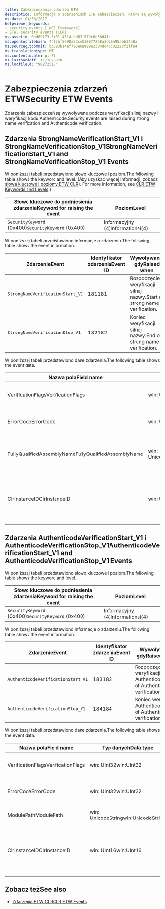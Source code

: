 ```yaml
---
title: Zabezpieczenia zdarzeń ETW
description: Informacje o zdarzeniach ETW zabezpieczeń, które są wywoływane podczas weryfikacji silnej nazwy i weryfikacji kodu Authenticode w programie .NET.
ms.date: 03/30/2017
helpviewer_keywords:
- security events [.NET Framework]
- ETW, security events (CLR)
ms.assetid: 0ed69f73-5c01-4514-bd63-979c6e38d41d
ms.openlocfilehash: 4402bf5690a53ce518077268a3e20a95aeb14e8a
ms.sourcegitcommit: bc293b14af795e0e999e3304dd40c0222cf2ffe4
ms.translationtype: MT
ms.contentlocale: pl-PL
ms.lasthandoff: 11/26/2020
ms.locfileid: "96272517"
---
```

# <a name="security-etw-events"></a><span data-ttu-id="43502-103">Zabezpieczenia zdarzeń ETW</span><span class="sxs-lookup"><span data-stu-id="43502-103">Security ETW Events</span></span>

<span data-ttu-id="43502-104">Zdarzenia zabezpieczeń są wywoływane podczas weryfikacji silnej nazwy i weryfikacji kodu Authenticode.</span><span class="sxs-lookup"><span data-stu-id="43502-104">Security events are raised during strong name verification and Authenticode verification.</span></span>  

## <a name="strongnameverificationstart_v1-and-strongnameverificationstop_v1-events"></a><span data-ttu-id="43502-105">Zdarzenia StrongNameVerificationStart_V1 i StrongNameVerificationStop_V1</span><span class="sxs-lookup"><span data-stu-id="43502-105">StrongNameVerificationStart_V1 and StrongNameVerificationStop_V1 Events</span></span>  

 <span data-ttu-id="43502-106">W poniższej tabeli przedstawiono słowo kluczowe i poziom.</span><span class="sxs-lookup"><span data-stu-id="43502-106">The following table shows the keyword and level.</span></span> <span data-ttu-id="43502-107">(Aby uzyskać więcej informacji, zobacz [słowa kluczowe i poziomy ETW CLR](clr-etw-keywords-and-levels.md)).</span><span class="sxs-lookup"><span data-stu-id="43502-107">(For more information, see [CLR ETW Keywords and Levels](clr-etw-keywords-and-levels.md).)</span></span>  
  
|<span data-ttu-id="43502-108">Słowo kluczowe do podniesienia zdarzenia</span><span class="sxs-lookup"><span data-stu-id="43502-108">Keyword for raising the event</span></span>|<span data-ttu-id="43502-109">Poziom</span><span class="sxs-lookup"><span data-stu-id="43502-109">Level</span></span>|  
|-----------------------------------|-----------|  
|<span data-ttu-id="43502-110">`SecurityKeyword` (0x400)</span><span class="sxs-lookup"><span data-stu-id="43502-110">`SecurityKeyword` (0x400)</span></span>|<span data-ttu-id="43502-111">Informacyjny (4)</span><span class="sxs-lookup"><span data-stu-id="43502-111">Informational(4)</span></span>|  
  
 <span data-ttu-id="43502-112">W poniższej tabeli przedstawiono informacje o zdarzeniu.</span><span class="sxs-lookup"><span data-stu-id="43502-112">The following table shows the event information.</span></span>  
  
|<span data-ttu-id="43502-113">Zdarzenie</span><span class="sxs-lookup"><span data-stu-id="43502-113">Event</span></span>|<span data-ttu-id="43502-114">Identyfikator zdarzenia</span><span class="sxs-lookup"><span data-stu-id="43502-114">Event ID</span></span>|<span data-ttu-id="43502-115">Wywoływane, gdy</span><span class="sxs-lookup"><span data-stu-id="43502-115">Raised when</span></span>|  
|-----------|--------------|-----------------|  
|`StrongNameVerificationStart_V1`|<span data-ttu-id="43502-116">181</span><span class="sxs-lookup"><span data-stu-id="43502-116">181</span></span>|<span data-ttu-id="43502-117">Rozpoczęcie weryfikacji silnej nazwy.</span><span class="sxs-lookup"><span data-stu-id="43502-117">Start of strong name verification.</span></span>|  
|`StrongNameVerificationStop_V1`|<span data-ttu-id="43502-118">182</span><span class="sxs-lookup"><span data-stu-id="43502-118">182</span></span>|<span data-ttu-id="43502-119">Koniec weryfikacji silnej nazwy.</span><span class="sxs-lookup"><span data-stu-id="43502-119">End of strong name verification.</span></span>|  
  
 <span data-ttu-id="43502-120">W poniższej tabeli przedstawiono dane zdarzenia.</span><span class="sxs-lookup"><span data-stu-id="43502-120">The following table shows the event data.</span></span>  
  
|<span data-ttu-id="43502-121">Nazwa pola</span><span class="sxs-lookup"><span data-stu-id="43502-121">Field name</span></span>|<span data-ttu-id="43502-122">Typ danych</span><span class="sxs-lookup"><span data-stu-id="43502-122">Data type</span></span>|<span data-ttu-id="43502-123">Opis</span><span class="sxs-lookup"><span data-stu-id="43502-123">Description</span></span>|  
|----------------|---------------|-----------------|  
|<span data-ttu-id="43502-124">VerificationFlags</span><span class="sxs-lookup"><span data-stu-id="43502-124">VerificationFlags</span></span>|<span data-ttu-id="43502-125">win: UInt32</span><span class="sxs-lookup"><span data-stu-id="43502-125">win:UInt32</span></span>|<span data-ttu-id="43502-126">Flagi weryfikacji.</span><span class="sxs-lookup"><span data-stu-id="43502-126">The verification flags.</span></span>|  
|<span data-ttu-id="43502-127">ErrorCode</span><span class="sxs-lookup"><span data-stu-id="43502-127">ErrorCode</span></span>|<span data-ttu-id="43502-128">win: UInt32</span><span class="sxs-lookup"><span data-stu-id="43502-128">win:UInt32</span></span>|<span data-ttu-id="43502-129">Kod błędu HResult.</span><span class="sxs-lookup"><span data-stu-id="43502-129">The HResult error code.</span></span>|  
|<span data-ttu-id="43502-130">FullyQualifiedAssemblyName</span><span class="sxs-lookup"><span data-stu-id="43502-130">FullyQualifiedAssemblyName</span></span>|<span data-ttu-id="43502-131">win: UnicodeString</span><span class="sxs-lookup"><span data-stu-id="43502-131">win:UnicodeString</span></span>|<span data-ttu-id="43502-132">W pełni kwalifikowana nazwa zestawu.</span><span class="sxs-lookup"><span data-stu-id="43502-132">The fully qualified assembly name.</span></span>|  
|<span data-ttu-id="43502-133">ClrInstanceID</span><span class="sxs-lookup"><span data-stu-id="43502-133">ClrInstanceID</span></span>|<span data-ttu-id="43502-134">win: UInt16</span><span class="sxs-lookup"><span data-stu-id="43502-134">win:UInt16</span></span>|<span data-ttu-id="43502-135">Unikatowy identyfikator wystąpienia CLR lub CoreCLR.</span><span class="sxs-lookup"><span data-stu-id="43502-135">Unique ID for the instance of CLR or CoreCLR.</span></span>|  

## <a name="authenticodeverificationstart_v1-and-authenticodeverificationstop_v1-events"></a><span data-ttu-id="43502-136">Zdarzenia AuthenticodeVerificationStart_V1 i AuthenticodeVerificationStop_V1</span><span class="sxs-lookup"><span data-stu-id="43502-136">AuthenticodeVerificationStart_V1 and AuthenticodeVerificationStop_V1 Events</span></span>  

 <span data-ttu-id="43502-137">W poniższej tabeli przedstawiono słowo kluczowe i poziom.</span><span class="sxs-lookup"><span data-stu-id="43502-137">The following table shows the keyword and level.</span></span>  
  
|<span data-ttu-id="43502-138">Słowo kluczowe do podniesienia zdarzenia</span><span class="sxs-lookup"><span data-stu-id="43502-138">Keyword for raising the event</span></span>|<span data-ttu-id="43502-139">Poziom</span><span class="sxs-lookup"><span data-stu-id="43502-139">Level</span></span>|  
|-----------------------------------|-----------|  
|<span data-ttu-id="43502-140">`SecurityKeyword` (0x400)</span><span class="sxs-lookup"><span data-stu-id="43502-140">`SecurityKeyword` (0x400)</span></span>|<span data-ttu-id="43502-141">Informacyjny (4)</span><span class="sxs-lookup"><span data-stu-id="43502-141">Informational(4)</span></span>|  
  
 <span data-ttu-id="43502-142">W poniższej tabeli przedstawiono informacje o zdarzeniu.</span><span class="sxs-lookup"><span data-stu-id="43502-142">The following table shows the event information.</span></span>  
  
|<span data-ttu-id="43502-143">Zdarzenie</span><span class="sxs-lookup"><span data-stu-id="43502-143">Event</span></span>|<span data-ttu-id="43502-144">Identyfikator zdarzenia</span><span class="sxs-lookup"><span data-stu-id="43502-144">Event ID</span></span>|<span data-ttu-id="43502-145">Wywoływane, gdy</span><span class="sxs-lookup"><span data-stu-id="43502-145">Raised when</span></span>|  
|-----------|--------------|-----------------|  
|`AuthenticodeVerificationStart_V1`|<span data-ttu-id="43502-146">183</span><span class="sxs-lookup"><span data-stu-id="43502-146">183</span></span>|<span data-ttu-id="43502-147">Rozpoczęcie weryfikacji Authenticode.</span><span class="sxs-lookup"><span data-stu-id="43502-147">Start of Authenticode verification.</span></span>|  
|`AuthenticodeVerificationStop_V1`|<span data-ttu-id="43502-148">184</span><span class="sxs-lookup"><span data-stu-id="43502-148">184</span></span>|<span data-ttu-id="43502-149">Koniec weryfikacji Authenticode.</span><span class="sxs-lookup"><span data-stu-id="43502-149">End of Authenticode verification.</span></span>|  
  
 <span data-ttu-id="43502-150">W poniższej tabeli przedstawiono dane zdarzenia.</span><span class="sxs-lookup"><span data-stu-id="43502-150">The following table shows the event data.</span></span>  
  
|<span data-ttu-id="43502-151">Nazwa pola</span><span class="sxs-lookup"><span data-stu-id="43502-151">Field name</span></span>|<span data-ttu-id="43502-152">Typ danych</span><span class="sxs-lookup"><span data-stu-id="43502-152">Data type</span></span>|<span data-ttu-id="43502-153">Opis</span><span class="sxs-lookup"><span data-stu-id="43502-153">Description</span></span>|  
|----------------|---------------|-----------------|  
|<span data-ttu-id="43502-154">VerificationFlags</span><span class="sxs-lookup"><span data-stu-id="43502-154">VerificationFlags</span></span>|<span data-ttu-id="43502-155">win: UInt32</span><span class="sxs-lookup"><span data-stu-id="43502-155">win:UInt32</span></span>|<span data-ttu-id="43502-156">Flagi weryfikacji.</span><span class="sxs-lookup"><span data-stu-id="43502-156">The verification flags.</span></span>|  
|<span data-ttu-id="43502-157">ErrorCode</span><span class="sxs-lookup"><span data-stu-id="43502-157">ErrorCode</span></span>|<span data-ttu-id="43502-158">win: UInt32</span><span class="sxs-lookup"><span data-stu-id="43502-158">win:UInt32</span></span>|<span data-ttu-id="43502-159">Kod błędu HResult.</span><span class="sxs-lookup"><span data-stu-id="43502-159">The HResult error code.</span></span>|  
|<span data-ttu-id="43502-160">ModulePath</span><span class="sxs-lookup"><span data-stu-id="43502-160">ModulePath</span></span>|<span data-ttu-id="43502-161">win: UnicodeString</span><span class="sxs-lookup"><span data-stu-id="43502-161">win:UnicodeString</span></span>|<span data-ttu-id="43502-162">Ścieżka modułu.</span><span class="sxs-lookup"><span data-stu-id="43502-162">The module path.</span></span>|  
|<span data-ttu-id="43502-163">ClrInstanceID</span><span class="sxs-lookup"><span data-stu-id="43502-163">ClrInstanceID</span></span>|<span data-ttu-id="43502-164">win: UInt16</span><span class="sxs-lookup"><span data-stu-id="43502-164">win:UInt16</span></span>|<span data-ttu-id="43502-165">Unikatowy identyfikator wystąpienia CLR lub CoreCLR.</span><span class="sxs-lookup"><span data-stu-id="43502-165">Unique ID for the instance of CLR or CoreCLR.</span></span>|  
  
## <a name="see-also"></a><span data-ttu-id="43502-166">Zobacz też</span><span class="sxs-lookup"><span data-stu-id="43502-166">See also</span></span>

- [<span data-ttu-id="43502-167">Zdarzenia ETW CLR</span><span class="sxs-lookup"><span data-stu-id="43502-167">CLR ETW Events</span></span>](clr-etw-events.md)
